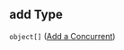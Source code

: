 ## add Type

`object[]` ([Add a Concurrent](generic-properties-root-addrename-competitors-properties-add-competitor-add-a-concurrent.md))
